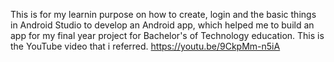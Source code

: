 This is for my learnin purpose on how to create, login and the basic things in Android Studio to develop an Android app, which helped me to build an app for my final year project for Bachelor's of Technology education.
This is the YouTube video that i referred.
https://youtu.be/9CkpMm-n5iA
